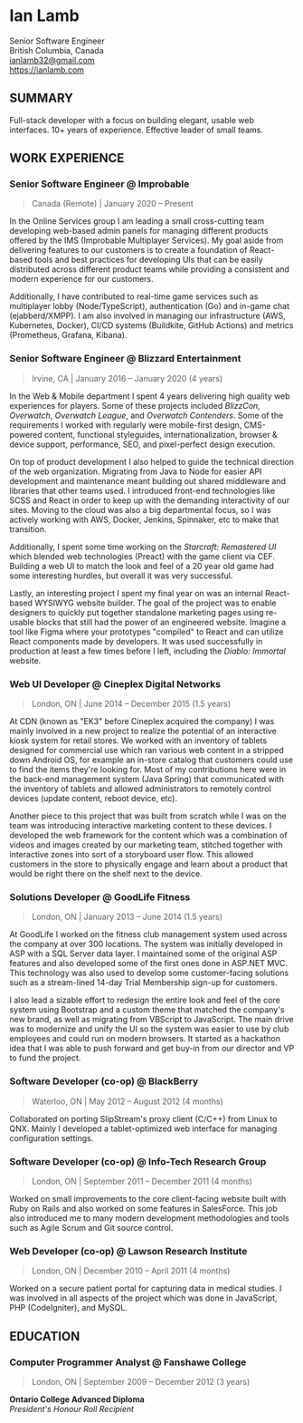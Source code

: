 # Ian Lamb

Senior Software Engineer<br>
British Columbia, Canada<br>
ianlamb32@gmail.com<br>
https://ianlamb.com

## SUMMARY

Full-stack developer with a focus on building elegant, usable web interfaces. 10+ years of experience. Effective leader of small teams.

## WORK EXPERIENCE

### Senior Software Engineer @ Improbable

> Canada (Remote) | January 2020 – Present

In the Online Services group I am leading a small cross-cutting team developing web-based admin panels for managing different products offered by the IMS (Improbable Multiplayer Services). My goal aside from delivering features to our customers is to create a foundation of React-based tools and best practices for developing UIs that can be easily distributed across different product teams while providing a consistent and modern experience for our customers.

Additionally, I have contributed to real-time game services such as multiplayer lobby (Node/TypeScript), authentication (Go) and in-game chat (ejabberd/XMPP). I am also involved in managing our infrastructure (AWS, Kubernetes, Docker), CI/CD systems (Buildkite, GitHub Actions) and metrics (Prometheus, Grafana, Kibana).

### Senior Software Engineer @ Blizzard Entertainment

> Irvine, CA | January 2016 – January 2020 (4 years)

In the Web &amp; Mobile department I spent 4 years delivering high quality web experiences for players. Some of these projects included _BlizzCon_, _Overwatch_, _Overwatch League_, and _Overwatch Contenders_. Some of the requirements I worked with regularly were mobile-first design, CMS-powered content, functional styleguides, internationalization, browser &amp; device support, performance, SEO, and pixel-perfect design execution.

On top of product development I also helped to guide the technical direction of the web organization. Migrating from Java to Node for easier API development and maintenance meant building out shared middleware and libraries that other teams used. I introduced front-end technologies like SCSS and React in order to keep up with the demanding interactivity of our sites. Moving to the cloud was also a big departmental focus, so I was actively working with AWS, Docker, Jenkins, Spinnaker, etc to make that transition.

Additionally, I spent some time working on the _Starcraft: Remastered UI_ which blended web technologies (Preact) with the game client via CEF. Building a web UI to match the look and feel of a 20 year old game had some interesting hurdles, but overall it was very successful.

Lastly, an interesting project I spent my final year on was an internal React-based WYSIWYG website builder. The goal of the project was to enable designers to quickly put together standalone marketing pages using re-usable blocks that still had the power of an engineered website. Imagine a tool like Figma where your prototypes "compiled" to React and can utilize React components made by developers. It was used successfully in production at least a few times before I left, including the _Diablo: Immortal_ website.

### Web UI Developer @ Cineplex Digital Networks

> London, ON | June 2014 – December 2015 (1.5 years)

At CDN (known as "EK3" before Cineplex acquired the company) I was mainly involved in a new project to realize the potential of an interactive kiosk system for retail stores. We worked with an inventory of tablets designed for commercial use which ran various web content in a stripped down Android OS, for example an in-store catalog that customers could use to find the items they're looking for. Most of my contributions here were in the back-end management system (Java Spring) that communicated with the inventory of tablets and allowed administrators to remotely control devices (update content, reboot device, etc).

Another piece to this project that was built from scratch while I was on the team was introducing interactive marketing content to these devices. I developed the web framework for the content which was a combination of videos and images created by our marketing team, stitched together with interactive zones into sort of a storyboard user flow. This allowed customers in the store to physically engage and learn about a product that would be right there on the shelf next to the device.

### Solutions Developer @ GoodLife Fitness

> London, ON | January 2013 – June 2014 (1.5 years)

At GoodLife I worked on the fitness club management system used across the company at over 300 locations. The system was initially developed in ASP with a SQL Server data layer. I maintained some of the original ASP features and also developed some of the first ones done in ASP.NET MVC. This technology was also used to develop some customer-facing solutions such as a stream-lined 14-day Trial Membership sign-up for customers.

I also lead a sizable effort to redesign the entire look and feel of the core system using Bootstrap and a custom theme that matched the company's new brand, as well as migrating from VBScript to JavaScript. The main drive was to modernize and unify the UI so the system was easier to use by club employees and could run on modern browsers. It started as a hackathon idea that I was able to push forward and get buy-in from our director and VP to fund the project.

### Software Developer (co-op) @ BlackBerry

> Waterloo, ON | May 2012 – August 2012 (4 months)

Collaborated on porting SlipStream's proxy client (C/C++) from Linux to QNX. Mainly I developed a tablet-optimized web interface for managing configuration settings.

### Software Developer (co-op) @ Info-Tech Research Group

> London, ON | September 2011 – December 2011 (4 months)

Worked on small improvements to the core client-facing website built with Ruby on Rails and also worked on some features in SalesForce. This job also introduced me to many modern development methodologies and tools such as Agile Scrum and Git source control.

### Web Developer (co-op) @ Lawson Research Institute

> London, ON | December 2010 – April 2011 (4 months)

Worked on a secure patient portal for capturing data in medical studies. I was involved in all aspects of the project which was done in JavaScript, PHP (CodeIgniter), and MySQL.

## EDUCATION

### Computer Programmer Analyst @ Fanshawe College

> London, ON | September 2009 – December 2012 (3 years)

**Ontario College Advanced Diploma**<br>
_President's Honour Roll Recipient_
